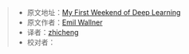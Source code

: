 > * 原文地址：[My First Weekend of Deep Learning](https://blog.floydhub.com/my-first-weekend-of-deep-learning/)
> * 原文作者：[Emil Wallner](https://blog.floydhub.com/author/emil-wallner/)
> * 译者：[zhicheng](https://github.com/ZhichengChen)
> * 校对者：
